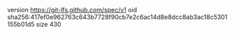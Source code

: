 version https://git-lfs.github.com/spec/v1
oid sha256:417ef0e962763c643b7728f90cb7e2c6ac14d8e8dcc8ab3ac18c5301155b01d5
size 430
